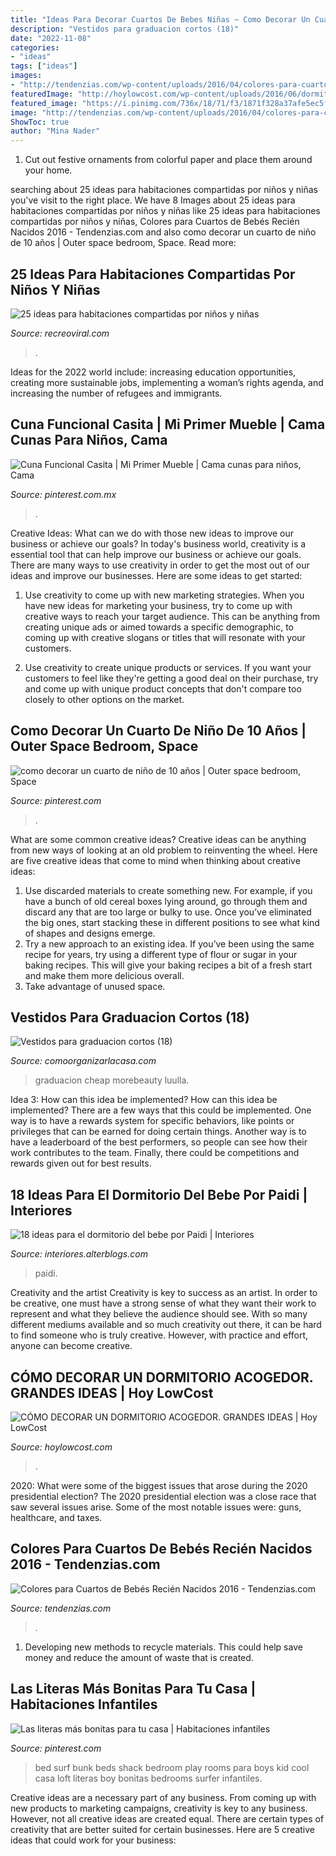```yaml
---
title: "Ideas Para Decorar Cuartos De Bebes Niñas ~ Como Decorar Un Cuarto De Niño De 10 Años"
description: "Vestidos para graduacion cortos (18)"
date: "2022-11-08"
categories:
- "ideas"
tags: ["ideas"]
images:
- "http://tendenzias.com/wp-content/uploads/2016/04/colores-para-cuartos-de-bebes-recien-nacidos-grises-3-600x509.jpg"
featuredImage: "http://hoylowcost.com/wp-content/uploads/2016/06/dormitorios-matrimonio-con-chimenea.jpg"
featured_image: "https://i.pinimg.com/736x/18/71/f3/1871f328a37afe5ec5ff3f4d30497aa4.jpg"
image: "http://tendenzias.com/wp-content/uploads/2016/04/colores-para-cuartos-de-bebes-recien-nacidos-grises-3-600x509.jpg"
ShowToc: true
author: "Mina Nader"
---
```



1. Cut out festive ornaments from colorful paper and place them around your home.

	

		
searching about 25 ideas para habitaciones compartidas por niños y niñas you've visit to the right place. We have 8 Images about 25 ideas para habitaciones compartidas por niños y niñas like 25 ideas para habitaciones compartidas por niños y niñas, Colores para Cuartos de Bebés Recién Nacidos 2016 - Tendenzias.com and also como decorar un cuarto de niño de 10 años | Outer space bedroom, Space. Read more:
		
    
## 25 Ideas Para Habitaciones Compartidas Por Niños Y Niñas

<img loading=lazy src="http://www.recreoviral.com/wp-content/uploads/2015/10/Creativas-habitaciones-compartidas-por-niños-y-niñas-12.jpg" onerror="this.onerror=null;this.src='https://tse4.mm.bing.net/th?id=OIP.ZueAjsHcfYZvrHd_8oIy4wHaE8&amp;pid=15.1';" alt="25 ideas para habitaciones compartidas por niños y niñas">

_Source: recreoviral.com_

>. 

	

Ideas for the 2022 world include: increasing education opportunities, creating more sustainable jobs, implementing a woman’s rights agenda, and increasing the number of refugees and immigrants.

    
## Cuna Funcional Casita | Mi Primer Mueble | Cama Cunas Para Niños, Cama

<img loading=lazy src="https://i.pinimg.com/736x/18/71/f3/1871f328a37afe5ec5ff3f4d30497aa4.jpg" onerror="this.onerror=null;this.src='https://tse4.mm.bing.net/th?id=OIP.hYKCmc5AvhH0f7Q8_xxkcwHaJ4&amp;pid=15.1';" alt="Cuna Funcional Casita | Mi Primer Mueble | Cama cunas para niños, Cama">

_Source: pinterest.com.mx_

>. 

	

Creative Ideas: What can we do with those new ideas to improve our business or achieve our goals?
In today's business world, creativity is a essential tool that can help improve our business or achieve our goals. There are many ways to use creativity in order to get the most out of our ideas and improve our businesses. Here are some ideas to get started: 
1. Use creativity to come up with new marketing strategies. When you have new ideas for marketing your business, try to come up with creative ways to reach your target audience. This can be anything from creating unique ads or aimed towards a specific demographic, to coming up with creative slogans or titles that will resonate with your customers. 

2. Use creativity to create unique products or services. If you want your customers to feel like they're getting a good deal on their purchase, try and come up with unique product concepts that don't compare too closely to other options on the market.

    
## Como Decorar Un Cuarto De Niño De 10 Años | Outer Space Bedroom, Space

<img loading=lazy src="https://i.pinimg.com/originals/30/e7/bc/30e7bc4899bacae3c954ce2cfe2caf6f.jpg" onerror="this.onerror=null;this.src='https://tse2.mm.bing.net/th?id=OIP.3QmJtUCggeHxuFvbu2WRHgHaJ4&amp;pid=15.1';" alt="como decorar un cuarto de niño de 10 años | Outer space bedroom, Space">

_Source: pinterest.com_

>. 

	

What are some common creative ideas?
Creative ideas can be anything from new ways of looking at an old problem to reinventing the wheel. Here are five creative ideas that come to mind when thinking about creative ideas: 
1. Use discarded materials to create something new. For example, if you have a bunch of old cereal boxes lying around, go through them and discard any that are too large or bulky to use. Once you’ve eliminated the big ones, start stacking these in different positions to see what kind of shapes and designs emerge.
2. Try a new approach to an existing idea. If you’ve been using the same recipe for years, try using a different type of flour or sugar in your baking recipes. This will give your baking recipes a bit of a fresh start and make them more delicious overall.
3. Take advantage of unused space.

    
## Vestidos Para Graduacion Cortos (18)

<img loading=lazy src="https://comoorganizarlacasa.com/wp-content/uploads/2016/04/Vestidos-para-graduacion-cortos-18.jpg" onerror="this.onerror=null;this.src='https://tse4.mm.bing.net/th?id=OIP.XYQpuyeEl98EmaRhlRhCDwHaLH&amp;pid=15.1';" alt="Vestidos para graduacion cortos (18)">

_Source: comoorganizarlacasa.com_

>graduacion cheap morebeauty luulla. 

	

Idea 3: How can this idea be implemented?
How can this idea be implemented? 
There are a few ways that this could be implemented. One way is to have a rewards system for specific behaviors, like points or privileges that can be earned for doing certain things. Another way is to have a leaderboard of the best performers, so people can see how their work contributes to the team. Finally, there could be competitions and rewards given out for best results.

    
## 18 Ideas Para El Dormitorio Del Bebe Por Paidi | Interiores

<img loading=lazy src="https://interiores.alterblogs.com/wp-content/uploads/2009/11/ideasdedormitoriosparabebes12.jpg" onerror="this.onerror=null;this.src='https://tse1.mm.bing.net/th?id=OIP.dq_VJfKO10WmP0vH9KsahQHaKc&amp;pid=15.1';" alt="18 ideas para el dormitorio del bebe por Paidi | Interiores">

_Source: interiores.alterblogs.com_

>paidi. 

	

Creativity and the artist
Creativity is key to success as an artist. In order to be creative, one must have a strong sense of what they want their work to represent and what they believe the audience should see. With so many different mediums available and so much creativity out there, it can be hard to find someone who is truly creative. However, with practice and effort, anyone can become creative.

    
## CÓMO DECORAR UN DORMITORIO ACOGEDOR. GRANDES IDEAS | Hoy LowCost

<img loading=lazy src="http://hoylowcost.com/wp-content/uploads/2016/06/dormitorios-matrimonio-con-chimenea.jpg" onerror="this.onerror=null;this.src='https://tse4.mm.bing.net/th?id=OIP.gQUw9Z4yeO7FxZbu7d03WgHaFM&amp;pid=15.1';" alt="CÓMO DECORAR UN DORMITORIO ACOGEDOR. GRANDES IDEAS | Hoy LowCost">

_Source: hoylowcost.com_

>. 

	

2020: What were some of the biggest issues that arose during the 2020 presidential election?
The 2020 presidential election was a close race that saw several issues arise. Some of the most notable issues were: guns, healthcare, and taxes.

    
## Colores Para Cuartos De Bebés Recién Nacidos 2016 - Tendenzias.com

<img loading=lazy src="http://tendenzias.com/wp-content/uploads/2016/04/colores-para-cuartos-de-bebes-recien-nacidos-grises-3-600x509.jpg" onerror="this.onerror=null;this.src='https://tse3.mm.bing.net/th?id=OIP.pHBjE5kFuOI4rSCFZgO4JQHaGS&amp;pid=15.1';" alt="Colores para Cuartos de Bebés Recién Nacidos 2016 - Tendenzias.com">

_Source: tendenzias.com_

>. 

	

1. Developing new methods to recycle materials. This could help save money and reduce the amount of waste that is created.

    
## Las Literas Más Bonitas Para Tu Casa | Habitaciones Infantiles

<img loading=lazy src="https://i.pinimg.com/736x/2a/7b/36/2a7b369c2627d329470b6e33ed548190.jpg" onerror="this.onerror=null;this.src='https://tse3.mm.bing.net/th?id=OIP.noBHGG00D2KFWqxTz41rOQAAAA&amp;pid=15.1';" alt="Las literas más bonitas para tu casa | Habitaciones infantiles">

_Source: pinterest.com_

>bed surf bunk beds shack bedroom play rooms para boys kid cool casa loft literas boy bonitas bedrooms surfer infantiles. 

	

Creative ideas are a necessary part of any business. From coming up with new products to marketing campaigns, creativity is key to any business. However, not all creative ideas are created equal. There are certain types of creativity that are better suited for certain businesses. Here are 5 creative ideas that could work for your business:

